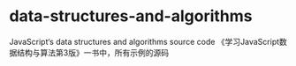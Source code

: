 # data-structures-and-algorithms
JavaScript‘s data structures and algorithms source code
《学习JavaScript数据结构与算法第3版》一书中，所有示例的源码

